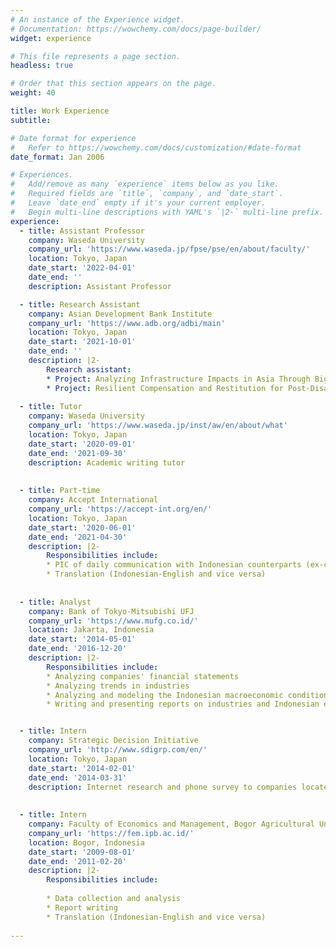 ```yaml
---
# An instance of the Experience widget.
# Documentation: https://wowchemy.com/docs/page-builder/
widget: experience

# This file represents a page section.
headless: true

# Order that this section appears on the page.
weight: 40

title: Work Experience
subtitle:

# Date format for experience
#   Refer to https://wowchemy.com/docs/customization/#date-format
date_format: Jan 2006

# Experiences.
#   Add/remove as many `experience` items below as you like.
#   Required fields are `title`, `company`, and `date_start`.
#   Leave `date_end` empty if it's your current employer.
#   Begin multi-line descriptions with YAML's `|2-` multi-line prefix.
experience:
  - title: Assistant Professor
    company: Waseda University
    company_url: 'https://www.waseda.jp/fpse/pse/en/about/faculty/' 
    location: Tokyo, Japan
    date_start: '2022-04-01'
    date_end: ''
    description: Assistant Professor

  - title: Research Assistant
    company: Asian Development Bank Institute
    company_url: 'https://www.adb.org/adbi/main' 
    location: Tokyo, Japan
    date_start: '2021-10-01'
    date_end: ''
    description: |2-
        Research assistant: 
        * Project: Analyzing Infrastructure Impacts in Asia Through Big Data: Socioeconomic Spillover Assessment
        * Project: Resilient Compensation and Restitution for Post-Disaster Recovery in Asia and the Pacific 
    
  - title: Tutor
    company: Waseda University
    company_url: 'https://www.waseda.jp/inst/aw/en/about/what'
    location: Tokyo, Japan
    date_start: '2020-09-01'
    date_end: '2021-09-30'
    description: Academic writing tutor
        
        
  - title: Part-time
    company: Accept International 
    company_url: 'https://accept-int.org/en/'
    location: Tokyo, Japan
    date_start: '2020-06-01'
    date_end: '2021-04-30'
    description: |2-
        Responsibilities include:
        * PIC of daily communication with Indonesian counterparts (ex-convicted terrorists, government officials, NGOs, etc.)
        * Translation (Indonesian-English and vice versa)
    
    
  - title: Analyst
    company: Bank of Tokyo-Mitsubishi UFJ 
    company_url: 'https://www.mufg.co.id/'
    location: Jakarta, Indonesia
    date_start: '2014-05-01'
    date_end: '2016-12-20'
    description: |2-
        Responsibilities include:
        * Analyzing companies' financial statements
        * Analyzing trends in industries
        * Analyzing and modeling the Indonesian macroeconomic conditions
        * Writing and presenting reports on industries and Indonesian economy both within the bank and to the banks' clients.


  - title: Intern
    company: Strategic Decision Initiative 
    company_url: 'http://www.sdigrp.com/en/'
    location: Tokyo, Japan
    date_start: '2014-02-01'
    date_end: '2014-03-31'
    description: Internet research and phone survey to companies located in Indonesia.
    
    
  - title: Intern
    company: Faculty of Economics and Management, Bogor Agricultural University 
    company_url: 'https://fem.ipb.ac.id/'
    location: Bogor, Indonesia
    date_start: '2009-08-01'
    date_end: '2011-02-20'
    description: |2- 
        Responsibilities include:
        
        * Data collection and analysis
        * Report writing
        * Translation (Indonesian-English and vice versa)
    
---
```

